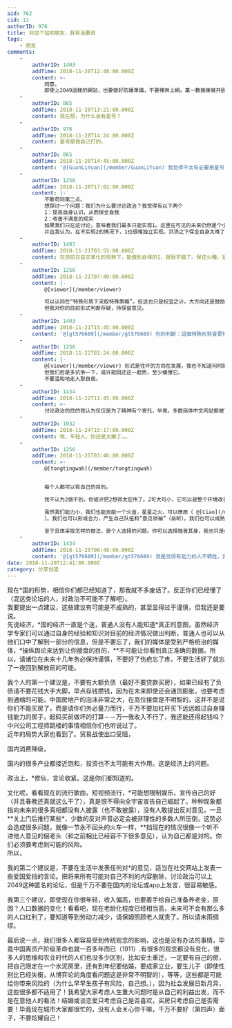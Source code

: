 ```yaml
---
aid: 762
cid: 12
authorID: 976
title: 对这个站的朋友，我有话要说
tags:
    - 朋友
comments:
    -
        authorID: 1403
        addTime: 2018-11-20T12:48:00.000Z
        content: >-
            同意。
            即使上2049這樣的網站，也要做好防護準備，不要裸奔上網。萬一數據庫被共匪盜了去，順著網線把你找去喝茶，要是趕上運動，進去個幾年的。不可大意。
    -
        authorID: 865
        addTime: 2018-11-20T13:21:00.000Z
        content: 我在想，为什么会有星号？
    -
        authorID: 976
        addTime: 2018-11-20T14:24:00.000Z
        content: 星号是我自己打的。
    -
        authorID: 865
        addTime: 2018-11-20T14:45:00.000Z
        content: '@[GuanLiYuan](/member/GuanLiYuan) 我觉得不太有必要用星号，这样增加了一些理解的障碍'
    -
        authorID: 1256
        addTime: 2018-11-20T17:02:00.000Z
        content: |-
            不敢苟同第二点。  
            想探讨一个问题：我们为什么要讨论政治？我觉得有以下两个  
            1：提高自身认识，从而保全自我  
            2：改善不满意的现实  
            如果我们只在这讨论，意味着我们最多只能实现1。这里在可见的未来仍然是个小圈子，而要实现2，必须有更大的人群参与政治讨论。  
            并且我认为，在不实现2的情况下，1也很难独立实现。洪流之下保全自身太难了。
    -
        authorID: 1403
        addTime: 2018-11-21T03:55:00.000Z
        content: 在目前日益文革化的局勢下，能做到自保的1，就很不錯了。保住火種，是實現2的基礎。
    -
        authorID: 1256
        addTime: 2018-11-21T07:40:00.000Z
        content: |-
            @[viewer](/member/viewer)

            可以认同在“特殊形势下采取特殊策略”。但这也只是权宜之计。大方向还是鼓励2。  
            但我对你的目前形式判断存疑，持保留意见。
    -
        authorID: 1403
        addTime: 2018-11-21T15:45:00.000Z
        content: '@[gt576689](/member/gt576689) 你的判斷：這個特殊形勢會更特殊下去嗎？要等多少年不再特殊？'
    -
        authorID: 1256
        addTime: 2018-11-22T01:24:00.000Z
        content: |-
            @[viewer](/member/viewer) 形式是往坏的方向在发展，我也不知道何时能回暖。  
            但我们若是多抗争一下，或许能回还这一趋势，至少缓慢它。  
            不要温和地走入那良夜。
    -
        authorID: 1434
        addTime: 2018-11-22T11:45:00.000Z
        content: >-
            讨论政治的目的我认为仅仅是为了精神有个寄托，毕竟，多数简体中文网站都被TG控制了，想说一下真话太难了，但是不说又觉得难受。我很感激有各种网站生存下来，给反TG的华语人士提供精神家园。在我看来，讨论纯粹是发泄，我不觉得能做到上述第2点。那是不可能的。你要知道，在这里讨论的应该多数是对于决策插不上话的人，那些知道TG邪恶的高级人士选择沉默，拿既得利益，火不烧到自己就继续沉默，这你就知道为什么没用的。开个网站有人被威胁，被抓走，平凡人牺牲了自己给大家提供平台交流，而有能力的人却几乎什么也没做。怎么会成功？你若是真的行动了还会被智者笑话。所以说呢，要是同是华人朋友，大家只要尽力就好，深陷其中的强国高级知识分子和企业家无动于衷，不要做无谓的牺牲。没有他们出来，没有用的。你去抗议封锁github肯定没用，李开复就行。这就是差距了。
    -
        authorID: 1032
        addTime: 2018-11-24T15:17:00.000Z
        content: 唉，年轻人，你还是太嫩了……
    -
        authorID: 1256
        addTime: 2018-11-25T03:46:00.000Z
        content: >-
            @[tongtingwah](/member/tongtingwah)


            每个人都可以有自己的目的。  

            我不认为2做不到，你或许把2想得太宏伟了。2可大可小，它可以是整个环境改善的一小步，例如以前不能讨论XX，现在可以了。  

            虽然我们能力小，我们也能贡献一个火苗，星星之火，可以燎原（ @[Ciao](/member/Ciao)
            ）。我们也可以形成合力，产生自己队伍和“意见领袖”（岳昕）。我们也可以成熟壮大自己，和被抛弃或背叛出来的所谓“高级人士”联合（郭文贵）。我们能做的有很多。虽然我承认意义有大小，但每一个都不是无谓的牺牲。  

            至于具体采取怎样的做法，是个人选择的问题。你可以选择独善其身，我也只是给你，给其他看到的人一点我的感想。
    -
        authorID: 1434
        addTime: 2018-11-25T06:48:00.000Z
        content: '@[gt576689](/member/gt576689) 我是觉得有能力的人不牺牲，我们这些蚂蚁牺牲无用。'
date: 2018-11-20T12:41:00.000Z
category: 分享创造
---
```


现在\*国的形势，相信你们都已经知道了，那我就不多废话了。反正你们已经懂了（混这类论坛的人，对政治不可能不了解吧）。  
我要提出一点建议，这些建议有可能是不成熟的，甚至显得过于谨慎，但我还是要说。  
先说经济，\*国的经济一直是个迷，普通人没有人能知道\*真正的意图，虽然经济学专家们可以通过自身的经验和知识对目前的经济情况做出判断，普通人也可以从他们口中了解到一部分的信息，但是不要忘了，我们的媒体是受到严格统治的媒体，\*操纵舆论来达到让你接盘的目的，\*\*不可能让你看到真正准确的数据。所以，请诸位在未来十几年务必保持谨慎，不要好了伤疤忘了疼，不要生活好了就忘了一夜回到解放前的可能。

我个人的第一个建议是，不要有大额负债（最好不要贷款买房），如果已经有了负债请不要花钱大手大脚，早点存钱攒钱，因为在未来即使还会通货膨胀，也要考虑到通缩的可能，中国房地产的泡沫非常之大，在高位接盘是不明智的，这并不是说你们不能买房了，而是请你们务必量力而行，千万不要加杠杆买下远远超过自身赚钱能力的房子，起码买前做坏的打算－－万一我收入不行了，我还能还得起钱吗？中兴公司工程师跳楼的事情相信你们也听说过了。  
近年的局势大家也看到了。贸易战使出口受阻，

国内消费降级，

国内的很多产业都接近饱和，投资也不太可能有大作用。这是经济上的问题。

政治上，\*修仙，言论收紧。这是你们都知道的。

文化呢，看看现在的流行歌曲，短视频流行，\*可能想限制娱乐，宣传自己的好（并且春晚还真就这么干了），真是恨不得向全宇宙宣告自己崛起了。种种现象都指向未来的很多真相都没有人披露（也不敢披露），没有人敢提出反对意见，一旦\*\*关上门后推行某些\*，少数的反对声音必定会被非理性的多数人所压倒，这势必会造成很多问题，就像一节永不回头的火车一样，\*\*挡现在的情况很像一个听不进他人意见的倔老头（和之前相比已经容不下很多意见），认为自己都是对的。你们必须要考虑到可能的风险。  
所以，

我的第二个建议是，不要在生活中发表任何对\*的意见，适当在社交网站上发表一些爱国爱挡的言论。把将来所有可能对自己不利的内容删除，讨论政治可以上2049这种匿名的论坛，但是千万不要在国内的论坛或app上发言，很容易敏感。

我第三个建议，即使现在你很年轻，收入偏高，也要着手给自己准备养老金，原因？人口数据的变化！看看吧，现在老龄化程度已经相当高，未来可不会有那么多的人口红利了，要知道等到劳动力减少，请保姆照顾老人就贵了。所以请未雨绸缪。

最后说一点，我们很多人都容易受到传统观念的影响，这也是没有办法的事情，毕竟中国离资产阶级革命也就一百多年而已（1911）.有很多的观念都没有变化，很多人的思维和农业时代的人们也没多少区别，比如安土重迁，一定要有自己的房，把自己限定在一个水泥房里，还有到年纪要结婚，要成家立业，要生儿子（即使性别比已经失衡，从博弈论的角度看问题这是非常不明智的），等等，这些都是可能给你带来风险的（为什么早早生孩子有风险，自己想。），因为社会发展日新月异，这些很多都不适用了！我希望大家考虑人生重大问题时是从自己的利益出发，而不是在意他人的看法！结婚或谈恋爱只考虑自己是否喜欢，买房只考虑自己是否需要！毕竟现在城市大家都很忙的，没有人会关心你干嘛，千万不要好（第四声）面子，不要炫耀自己！
